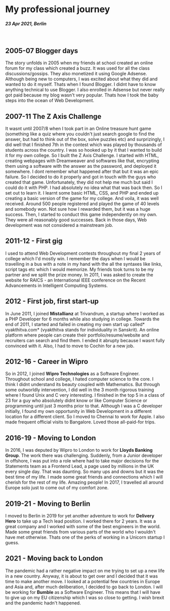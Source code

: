 # My professional journey

#### *23 Apr 2021, Berlin*

&nbsp;

## 2005-07 Blogger days

The story unfolds in 2005 when my friends at school created an online forum for my class which created a buzz. It was used for all the class discussions/gossips. They also monetized it using Google Adsense. Although being new to computers, I was excited about what they did and wanted to do it myself. Thats when I found Blogger. I didnt have to know anything technical to use Blogger. I also enrolled in Adsense but never really got paid because my blog wasn't very popular. Thats how I took the baby steps into the ocean of Web Development.

## 2007-11 The Z Axis Challenge

It wasnt until 2007/8 when I took part in an Online treasure hunt game (something like a quiz where you couldn't just search google to find the answer, but had to think out of the box, solve puzzles etc) and surprizingly, I did well that I finished 7th in the contest which was played by thousands of students across the country. I was so hooked up by it that I wanted to build it for my own college. So I built the Z Axis Challenge. I started with HTML, creating webpages with Dreamweaver and softwares like that, encrypting them using a software with the answer as the password, and deployed it somewhere. I dont remember what happened after that but it was an epic failure. So I decided to do it properly and got in touch with the guys who created that game. Unfortunately, they did not help me much but said I could do it with PHP. I had absolutely no idea what that was back then. So I set out to learn it. I learnt some basic HTML, CSS, and PHP and ended up creating a basic version of the game for my college. And voila, it was well received. Around 500 people registered and played the game of 40 levels and somebody won. Not sure how I rewarded them, but it was a huge success. Then, I started to conduct this game independently on my own. They were all reasonably good successes. Back in those days, Web development was not considered a mainstream job.

## 2011-12 - First gig

I used to attend Web Development contests throughout my final 2 years of college which I'd mostly win. I remember the days when I would be travelling in a bus with a note in my hand with the all the syntaxes like links, script tags etc which I would memorize. My friends took turns to be my partner and we split the prize money. In 2011, I was asked to create the website for RAICS - an International IEEE conference on the Recent Advancements in Intelligent Computing Systems.

## 2012 - First job, first start-up

In June 2011, I joined **Mistallianz** at Trivandrum, a startup where I worked as a PHP Developer for 6 months while also studying in college. Towards the end of 2011, I started and failed in creating my own start up called* vyakthitva.com* (vyakthitva stands for individuality in Sanskrit). An online platform where people can create their portfolio/resume/website and recruiters can search and find them. I ended it abrupty because I wasnt fully convinced with it. Also, I had to move to Cochin for a new job.

## 2012-16 - Career in Wipro

So in 2012, I joined **Wipro Technologies** as a Software Engineer. Throughout school and college, I hated computer science to the core. I think I didnt understand its beauty coupled with Mathematics. But through some outworldly intervention, I did well in the 3 month rigorous training where I found Unix and C very interesting. I finished in the top 5 in a class of 23 for a guy who absolutely didnt know or like Computer Science or programming until just 3 months prior to that. Although I was a C developer initially, I found my own opportunity in Web Development in a different location for a different client. So I moved to Chennai to work for Apple. I also made frequent official visits to Bangalore. Loved those all-paid-for trips.

## 2016-19 - Moving to London

In 2016, I was deputed by Wipro to London to work for **Lloyds Banking Group**. The work there was challenging. Suddenly, from a Junior developer in offshore, I was put into a role where had to take major decisions for the Statements team as a Frontend Lead, a page used by millions in the UK every single day. That was daunting. So many ups and downs but it was the best time of my life. I made some great friends and connections which I will cherish for the rest of my life. Amazing people! In 2017, I travelled all around Europe solo just to come out of my comfort zone.

## 2019-21 - Moving to Berlin

I moved to Berlin in 2019 for yet another adventure to work for **Delivery Hero** to take up a Tech lead position. I worked there for 2 years. It was a great company and I worked with some of the best engineers in the world. Made some great friends from various parts of the world who I wouldn't have met otherwise. Thats one of the perks of working in a Unicorn startup I guess.

## 2021 - Moving back to London

The pandemic had a rather negative impact on me trying to set up a new life in a new country. Anyway, it is about to get over and I decided that it was time to make another move. I looked at a potential few countries in Europe and Asia and, after much deliberation, I decided to go back to London. I will be working for **Bumble** as a Software Engineer. This means that I will have to give up on my EU citizenship which I was so close to getting. I wish brexit and the pandemic hadn't happened.
